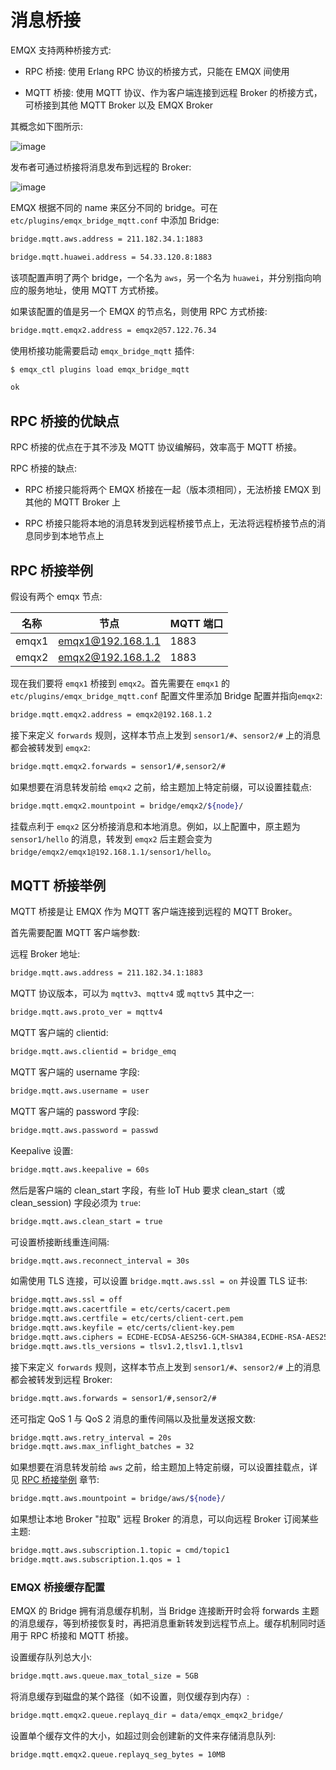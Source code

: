 # 消息桥接

EMQX 支持两种桥接方式:

- RPC 桥接: 使用 Erlang RPC 协议的桥接方式，只能在 EMQX 间使用

- MQTT 桥接: 使用 MQTT 协议、作为客户端连接到远程 Broker 的桥接方式，可桥接到其他 MQTT Broker 以及 EMQX Broker

其概念如下图所示:

![image](../assets/bridge.png)

发布者可通过桥接将消息发布到远程的 Broker:

![image](../assets/bridges_3.png)

EMQX 根据不同的 name 来区分不同的 bridge。可在 `etc/plugins/emqx_bridge_mqtt.conf` 中添加 Bridge:

```bash
bridge.mqtt.aws.address = 211.182.34.1:1883

bridge.mqtt.huawei.address = 54.33.120.8:1883
```

该项配置声明了两个 bridge，一个名为 `aws`，另一个名为 `huawei`，并分别指向响应的服务地址，使用 MQTT 方式桥接。

如果该配置的值是另一个 EMQX 的节点名，则使用 RPC 方式桥接:
```bash
bridge.mqtt.emqx2.address = emqx2@57.122.76.34
```
使用桥接功能需要启动 `emqx_bridge_mqtt` 插件:

```bash
$ emqx_ctl plugins load emqx_bridge_mqtt

ok
```

## RPC 桥接的优缺点

RPC 桥接的优点在于其不涉及 MQTT 协议编解码，效率高于 MQTT 桥接。

RPC 桥接的缺点:

- RPC 桥接只能将两个 EMQX 桥接在一起（版本须相同），无法桥接 EMQX 到其他的 MQTT Broker 上

- RPC 桥接只能将本地的消息转发到远程桥接节点上，无法将远程桥接节点的消息同步到本地节点上

## RPC 桥接举例

假设有两个 emqx 节点:

| 名称  |        节点          | MQTT 端口 |
| ----- | ------------------- | --------- |
| emqx1 | <emqx1@192.168.1.1> | 1883      |
| emqx2 | <emqx2@192.168.1.2> | 1883      |

现在我们要将 `emqx1` 桥接到 `emqx2`。首先需要在 `emqx1` 的 `etc/plugins/emqx_bridge_mqtt.conf` 配置文件里添加 Bridge 配置并指向`emqx2`:

```bash
bridge.mqtt.emqx2.address = emqx2@192.168.1.2
```

接下来定义 `forwards` 规则，这样本节点上发到 `sensor1/#`、`sensor2/#` 上的消息都会被转发到 `emqx2`:

```bash
bridge.mqtt.emqx2.forwards = sensor1/#,sensor2/#
```

如果想要在消息转发前给 `emqx2` 之前，给主题加上特定前缀，可以设置挂载点:

```bash
bridge.mqtt.emqx2.mountpoint = bridge/emqx2/${node}/
```

挂载点利于 `emqx2` 区分桥接消息和本地消息。例如，以上配置中，原主题为 `sensor1/hello` 的消息，转发到 `emqx2` 后主题会变为 `bridge/emqx2/emqx1@192.168.1.1/sensor1/hello`。

## MQTT 桥接举例

MQTT 桥接是让 EMQX 作为 MQTT 客户端连接到远程的 MQTT Broker。

首先需要配置 MQTT 客户端参数:

远程 Broker 地址:

```bash
bridge.mqtt.aws.address = 211.182.34.1:1883
```

MQTT 协议版本，可以为 `mqttv3`、`mqttv4` 或 `mqttv5` 其中之一:

```bash
bridge.mqtt.aws.proto_ver = mqttv4
```

MQTT 客户端的 clientid:

```bash
bridge.mqtt.aws.clientid = bridge_emq
```

MQTT 客户端的 username 字段:

```bash
bridge.mqtt.aws.username = user
```

MQTT 客户端的 password 字段:

```bash
bridge.mqtt.aws.password = passwd
```

Keepalive 设置:

```bash
bridge.mqtt.aws.keepalive = 60s
```

然后是客户端的 clean_start 字段，有些 IoT Hub 要求 clean_start（或 clean_session) 字段必须为 `true`:

```bash
bridge.mqtt.aws.clean_start = true
```

可设置桥接断线重连间隔:

```bash
bridge.mqtt.aws.reconnect_interval = 30s
```

如需使用 TLS 连接，可以设置 `bridge.mqtt.aws.ssl = on` 并设置 TLS 证书:

```bash
bridge.mqtt.aws.ssl = off
bridge.mqtt.aws.cacertfile = etc/certs/cacert.pem
bridge.mqtt.aws.certfile = etc/certs/client-cert.pem
bridge.mqtt.aws.keyfile = etc/certs/client-key.pem
bridge.mqtt.aws.ciphers = ECDHE-ECDSA-AES256-GCM-SHA384,ECDHE-RSA-AES256-GCM-SHA384
bridge.mqtt.aws.tls_versions = tlsv1.2,tlsv1.1,tlsv1
```

接下来定义 `forwards` 规则，这样本节点上发到 `sensor1/#`、`sensor2/#` 上的消息都会被转发到远程 Broker:

```bash
bridge.mqtt.aws.forwards = sensor1/#,sensor2/#
```

还可指定 QoS 1 与 QoS 2 消息的重传间隔以及批量发送报文数:

```bash
bridge.mqtt.aws.retry_interval = 20s
bridge.mqtt.aws.max_inflight_batches = 32
```

如果想要在消息转发前给 `aws` 之前，给主题加上特定前缀，可以设置挂载点，详见 [RPC 桥接举例](#rpc-bridge-example) 章节:

```bash
bridge.mqtt.aws.mountpoint = bridge/aws/${node}/
```

如果想让本地 Broker "拉取" 远程 Broker 的消息，可以向远程 Broker 订阅某些主题:

```bash
bridge.mqtt.aws.subscription.1.topic = cmd/topic1
bridge.mqtt.aws.subscription.1.qos = 1
```

### EMQX 桥接缓存配置

EMQX 的 Bridge 拥有消息缓存机制，当 Bridge 连接断开时会将 forwards 主题的消息缓存，等到桥接恢复时，再把消息重新转发到远程节点上。缓存机制同时适用于 RPC 桥接和 MQTT 桥接。

设置缓存队列总大小:

```bash
bridge.mqtt.aws.queue.max_total_size = 5GB
```

将消息缓存到磁盘的某个路径（如不设置，则仅缓存到内存）:

```bash
bridge.mqtt.emqx2.queue.replayq_dir = data/emqx_emqx2_bridge/
```

设置单个缓存文件的大小，如超过则会创建新的文件来存储消息队列:

```bash
bridge.mqtt.emqx2.queue.replayq_seg_bytes = 10MB
```
